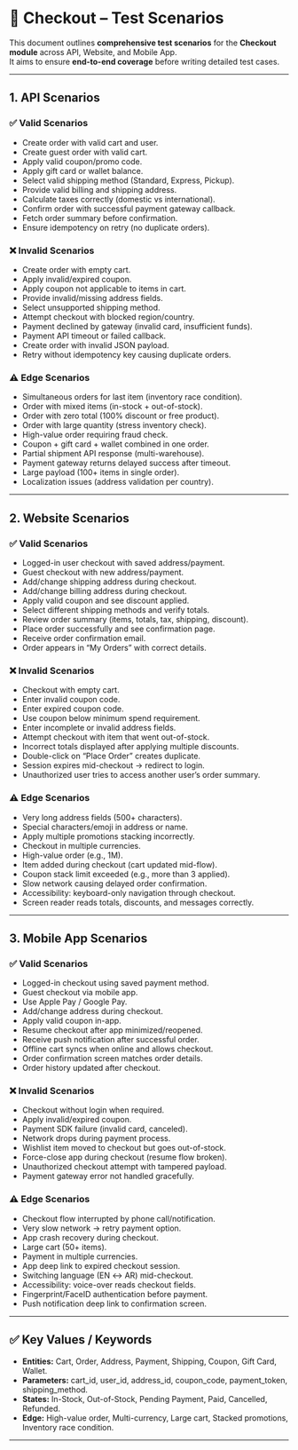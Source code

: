 # 🛒 Checkout – Test Scenarios

This document outlines **comprehensive test scenarios** for the **Checkout module** across API, Website, and Mobile App.  
It aims to ensure **end-to-end coverage** before writing detailed test cases.

---

## 1. API Scenarios

### ✅ Valid Scenarios
- Create order with valid cart and user.
- Create guest order with valid cart.
- Apply valid coupon/promo code.
- Apply gift card or wallet balance.
- Select valid shipping method (Standard, Express, Pickup).
- Provide valid billing and shipping address.
- Calculate taxes correctly (domestic vs international).
- Confirm order with successful payment gateway callback.
- Fetch order summary before confirmation.
- Ensure idempotency on retry (no duplicate orders).

### ❌ Invalid Scenarios
- Create order with empty cart.
- Apply invalid/expired coupon.
- Apply coupon not applicable to items in cart.
- Provide invalid/missing address fields.
- Select unsupported shipping method.
- Attempt checkout with blocked region/country.
- Payment declined by gateway (invalid card, insufficient funds).
- Payment API timeout or failed callback.
- Create order with invalid JSON payload.
- Retry without idempotency key causing duplicate orders.

### ⚠️ Edge Scenarios
- Simultaneous orders for last item (inventory race condition).
- Order with mixed items (in-stock + out-of-stock).
- Order with zero total (100% discount or free product).
- Order with large quantity (stress inventory check).
- High-value order requiring fraud check.
- Coupon + gift card + wallet combined in one order.
- Partial shipment API response (multi-warehouse).
- Payment gateway returns delayed success after timeout.
- Large payload (100+ items in single order).
- Localization issues (address validation per country).

---

## 2. Website Scenarios

### ✅ Valid Scenarios
- Logged-in user checkout with saved address/payment.
- Guest checkout with new address/payment.
- Add/change shipping address during checkout.
- Add/change billing address during checkout.
- Apply valid coupon and see discount applied.
- Select different shipping methods and verify totals.
- Review order summary (items, totals, tax, shipping, discount).
- Place order successfully and see confirmation page.
- Receive order confirmation email.
- Order appears in “My Orders” with correct details.

### ❌ Invalid Scenarios
- Checkout with empty cart.
- Enter invalid coupon code.
- Enter expired coupon code.
- Use coupon below minimum spend requirement.
- Enter incomplete or invalid address fields.
- Attempt checkout with item that went out-of-stock.
- Incorrect totals displayed after applying multiple discounts.
- Double-click on “Place Order” creates duplicate.
- Session expires mid-checkout → redirect to login.
- Unauthorized user tries to access another user’s order summary.

### ⚠️ Edge Scenarios
- Very long address fields (500+ characters).
- Special characters/emoji in address or name.
- Apply multiple promotions stacking incorrectly.
- Checkout in multiple currencies.
- High-value order (e.g., 1M).
- Item added during checkout (cart updated mid-flow).
- Coupon stack limit exceeded (e.g., more than 3 applied).
- Slow network causing delayed order confirmation.
- Accessibility: keyboard-only navigation through checkout.
- Screen reader reads totals, discounts, and messages correctly.

---

## 3. Mobile App Scenarios

### ✅ Valid Scenarios
- Logged-in checkout using saved payment method.
- Guest checkout via mobile app.
- Use Apple Pay / Google Pay.
- Add/change address during checkout.
- Apply valid coupon in-app.
- Resume checkout after app minimized/reopened.
- Receive push notification after successful order.
- Offline cart syncs when online and allows checkout.
- Order confirmation screen matches order details.
- Order history updated after checkout.

### ❌ Invalid Scenarios
- Checkout without login when required.
- Apply invalid/expired coupon.
- Payment SDK failure (invalid card, canceled).
- Network drops during payment process.
- Wishlist item moved to checkout but goes out-of-stock.
- Force-close app during checkout (resume flow broken).
- Unauthorized checkout attempt with tampered payload.
- Payment gateway error not handled gracefully.

### ⚠️ Edge Scenarios
- Checkout flow interrupted by phone call/notification.
- Very slow network → retry payment option.
- App crash recovery during checkout.
- Large cart (50+ items).
- Payment in multiple currencies.
- App deep link to expired checkout session.
- Switching language (EN ↔ AR) mid-checkout.
- Accessibility: voice-over reads checkout fields.
- Fingerprint/FaceID authentication before payment.
- Push notification deep link to confirmation screen.

---

## ✅ Key Values / Keywords
- **Entities:** Cart, Order, Address, Payment, Shipping, Coupon, Gift Card, Wallet.  
- **Parameters:** cart_id, user_id, address_id, coupon_code, payment_token, shipping_method.  
- **States:** In-Stock, Out-of-Stock, Pending Payment, Paid, Cancelled, Refunded.  
- **Edge:** High-value order, Multi-currency, Large cart, Stacked promotions, Inventory race condition.  

---
